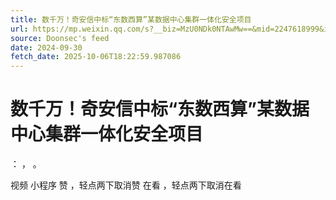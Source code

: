 ```yaml
---
title: 数千万！奇安信中标“东数西算”某数据中心集群一体化安全项目
url: https://mp.weixin.qq.com/s?__biz=MzU0NDk0NTAwMw==&mid=2247618999&idx=1&sn=ec09cd3fce86179285ad2a9efd518486
source: Doonsec's feed
date: 2024-09-30
fetch_date: 2025-10-06T18:22:59.987086
---
```


# 数千万！奇安信中标“东数西算”某数据中心集群一体化安全项目

：
，
。

视频
小程序
赞
，轻点两下取消赞
在看
，轻点两下取消在看